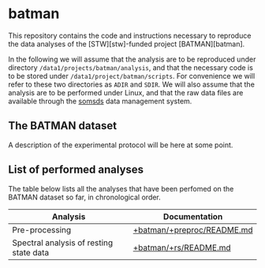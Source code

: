 batman
======

This repository contains the code and instructions necessary to reproduce
the data analyses of the [STW][stw]-funded project [BATMAN][batman]. 

In the following we will assume that the analysis are to be reproduced 
under directory `/data1/projects/batman/analysis`, and that the necessary 
code is to be stored under `/data1/project/batman/scripts`. For convenience
we will refer to these two directories as `ADIR` and `SDIR`. We will also 
assume that the analysis are to be performed under Linux, and that the 
raw data files are available through the [somsds][somsds] data management
system.

[somsds]: https://github.com/germangh/somsds


## The BATMAN dataset

A description of the experimental protocol will be here at some point.



## List of performed analyses

The table below lists all the analyses that have been perfomed on the 
BATMAN dataset so far, in chronological order.

Analysis                                    | Documentation
------------------------------------------- | -------------
Pre-processing                              | [+batman/+preproc/README.md][preproc]
Spectral analysis of resting state data     | [+batman/+rs/README.md][rs]

[preproc]: ./+batman/+preproc/README.md
[rs]: ./+batman/+rs/README.md    